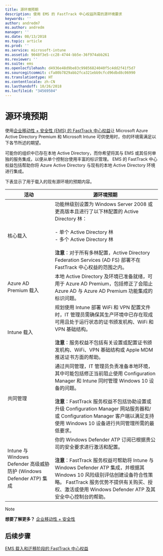```yaml
---
title: 源环境预期
description: 使用 EMS 的 FastTrack 中心权益所需的源环境要求
keywords: ''
author: andredm7
ms.author: andredm
manager: ''
ms.date: 08/13/2018
ms.topic: article
ms.prod: ''
ms.service: microsoft-intune
ms.assetid: 9048f3e5-cc28-4744-bb5e-36f974abb261
ms.reviewer: ''
ms.suite: ems
ms.openlocfilehash: d4936e48d9be83c99856824040f5c4dd2f41f5d7
ms.sourcegitcommit: cfa80b7829abb2fca321ebb9cfcd96dbd8c06990
ms.translationtype: HT
ms.contentlocale: zh-CN
ms.lasthandoff: 10/26/2018
ms.locfileid: "34569504"
---
```

# <a name="source-environment-expectations"></a>源环境预期

使用[企业移动性 + 安全性 (EMS) 的 FastTrack 中心权益](fasttrack-center-benefit-for-enterprise-mobility-suite-ems.md)让 Microsoft Azure Active Directory Premium 和 Microsoft Intune 可供使用时，你的环境需满足以下各节所述的期望。

可能你的组织中已存在本地 Active Directory，而你希望将其与 EMS 或其任何单独的服务集成，以便从单个控制台使用丰富的标识管理。 EMS 的 FastTrack 中心权益包括帮助你将 Azure Active Directory 与现有的本地 Active Directory 环境进行集成。

下表显示了用于载入的现有源环境的预期内容。

|活动|源环境预期|
|------------|----------------------------------|
|核心载入|功能林级别设置为 Windows Server 2008 或更高版本且进行了以下林配置的 Active Directory 林：<br /><br />-   单个 Active Directory 林<br />-   多个 Active Directory 林 </br></br>**注意**：对于所有多林配置，Active Directory Federation Services (AD FS) 部署不在 FastTrack 中心权益的范围之内。|
|Azure AD Premium 载入|本地 Active Directory 及环境已准备就绪，可用于 Azure AD Premium，包括修正了会阻止 Azure AD 与 Azure AD Premium 功能集成的标识问题。|
|Intune 载入| 规划使用 Intune 部署 WiFi 和 VPN 配置文件时，IT 管理员需确保其生产环境中已存在现成可用且处于运行状态的证书颁发机构、WiFi 和 VPN 基础结构。<br /><br /> **注意**：服务权益不包括有关设置或配置证书颁发机构、WiFi、VPN 基础结构或 Apple MDM 推送证书方面的帮助。  |
|共同管理|通过共同管理，IT 管理员负责准备本地环境，其中可能包括修正当前阻止使用 Configuration Manager 和 Intune 同时管理 Windows 10 设备的问题。<br /><br />**注意**：FastTrack 服务权益不包括协助设置或升级 Configuration Manager 网站服务器和/或 Configuration Manager 客户端以满足支持使用 Windows 10 设备进行共同管理所需的最低要求。 |
|Intune 与 Windows Defender 高级威胁防护 (Windows Defender ATP) 集成|你的 Windows Defender ATP 订阅已根据贵公司的安全要求进行激活和配置。<br /><br />**注意**：FastTrack 服务权益可帮助将 Intune 与 Windows Defender ATP 集成，并根据其 Windows 10 风险级别评估创建设备符合性策略。 FastTrack 服务优势不提供有关购买、授权、激活或使用 Windows Defender ATP 及其安全中心控制台的帮助。 |

> [!NOTE]
> **想要了解更多？**
> [企业移动性 + 安全性](https://www.microsoft.com/cloud-platform/enterprise-mobility)

## <a name="next-steps"></a>后续步骤

[EMS 载入和迁移阶段的 FastTrack 中心权益](fasttrack-center-benefit-process-for-ems-phases.md)
